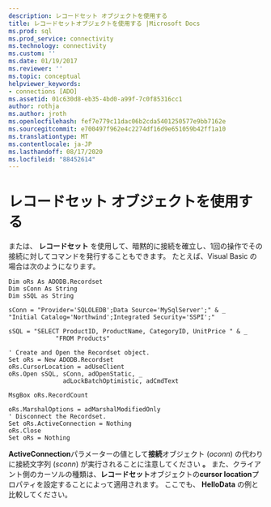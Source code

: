 ```yaml
---
description: レコードセット オブジェクトを使用する
title: レコードセットオブジェクトを使用する |Microsoft Docs
ms.prod: sql
ms.prod_service: connectivity
ms.technology: connectivity
ms.custom: ''
ms.date: 01/19/2017
ms.reviewer: ''
ms.topic: conceptual
helpviewer_keywords:
- connections [ADO]
ms.assetid: 01c630d8-eb35-4bd0-a99f-7c0f85316cc1
author: rothja
ms.author: jroth
ms.openlocfilehash: fef7e779c11dac06b2cda5401250577e9bb7162e
ms.sourcegitcommit: e700497f962e4c2274df16d9e651059b42ff1a10
ms.translationtype: MT
ms.contentlocale: ja-JP
ms.lasthandoff: 08/17/2020
ms.locfileid: "88452614"
---
```

# <a name="using-a-recordset-object"></a>レコードセット オブジェクトを使用する
または、 **レコードセット** を使用して、暗黙的に接続を確立し、1回の操作でその接続に対してコマンドを発行することもできます。 たとえば、Visual Basic の場合は次のようになります。  
  
```  
Dim oRs As ADODB.Recordset  
Dim sConn As String  
Dim sSQL as String  
  
sConn = "Provider='SQLOLEDB';Data Source='MySqlServer';" & _             "Initial Catalog='Northwind';Integrated Security='SSPI';"  
  
sSQL = "SELECT ProductID, ProductName, CategoryID, UnitPrice " & _  
             "FROM Products"  
  
' Create and Open the Recordset object.  
Set oRs = New ADODB.Recordset  
oRs.CursorLocation = adUseClient  
oRs.Open sSQL, sConn, adOpenStatic, _  
               adLockBatchOptimistic, adCmdText  
  
MsgBox oRs.RecordCount  
  
oRs.MarshalOptions = adMarshalModifiedOnly  
' Disconnect the Recordset.  
Set oRs.ActiveConnection = Nothing  
oRs.Close          
Set oRs = Nothing  
```  
  
 **ActiveConnection**パラメーターの値として**接続**オブジェクト (*oconn*) の代わりに接続文字列 (*sconn*) が実行されることに注意してください **。** また、クライアント側のカーソルの種類は、**レコードセット**オブジェクトの**cursor location**プロパティを設定することによって適用されます。 ここでも、 **HelloData** の例と比較してください。
